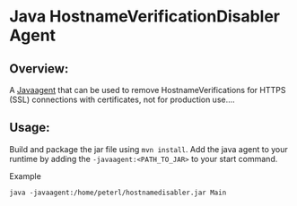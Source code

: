 Java HostnameVerificationDisabler Agent
=======================================

Overview:
---------

A [Javaagent](http://docs.oracle.com/javase/6/docs/api/java/lang/instrument/package-summary.html) that can be used to remove HostnameVerifications for HTTPS (SSL) connections with certificates, not for production use.... 

Usage:
------
Build and package the jar file using `mvn install`.
Add the java agent to your runtime by adding the  `-javaagent:<PATH_TO_JAR>` to your start command.

Example

    java -javaagent:/home/peterl/hostnamedisabler.jar Main

